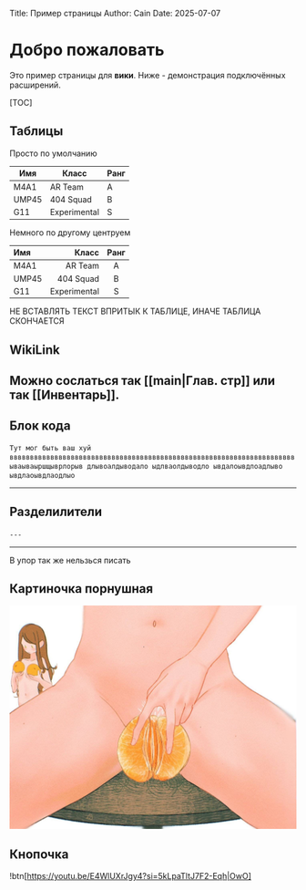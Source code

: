 Title: Пример страницы
Author: Cain
Date: 2025-07-07

# Добро пожаловать
Это пример страницы для **вики**. Ниже - демонстрация подключённых расширений.

[TOC]

## Таблицы
Просто по умолчанию

| Имя     | Класс       | Ранг |
|---------|-------------|------|
| M4A1    | AR Team     | A    |
| UMP45   | 404 Squad   | B    |
| G11     | Experimental| S    |


Немного по другому центруем

| Имя     | Класс       | Ранг |
|:--------|------------:|:----:|
| M4A1    | AR Team     | A    |
| UMP45   | 404 Squad   | B    |
| G11     | Experimental| S    |

НЕ ВСТАВЛЯТЬ ТЕКСТ ВПРИТЫК К ТАБЛИЦЕ, ИНАЧЕ ТАБЛИЦА СКОНЧАЕТСЯ


## WikiLink
Можно сослаться так [[main|Глав. стр]] или так [[Инвентарь]].
---
## Блок кода
```
Тут мог быть ваш хуй вввввввввввввввввввввввввввввввввввввввввввввввввввввввввввввввввввввв ываываыршщыврлорыв длывоалдыводало ыдлваолдыводло ывдалоывдлоадлыво ывдлаоывдлаодлыо
```
---
## Разделилители

`---`

---

В упор так же нельзься писать

## Картиночка порнушная
![Мандаринка](/static/wiki/images/hehe.jpg "Мандfffаринка")

## Кнопочка

!btn[https://youtu.be/E4WlUXrJgy4?si=5kLpaTltJ7F2-Eqh|OwO]